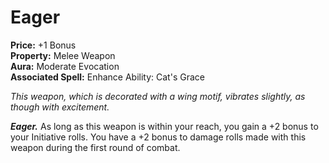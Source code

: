 # Eager

**Price:** +1 Bonus  
**Property:** Melee Weapon  
**Aura:** Moderate Evocation  
**Associated Spell:** Enhance Ability: Cat's Grace

*This weapon, which is decorated with a wing motif, vibrates slightly, as though with excitement.*

***Eager.*** As long as this weapon is within your reach, you gain a +2 bonus to your Initiative rolls. You have a +2 bonus to damage rolls made with this weapon during the first round of combat.